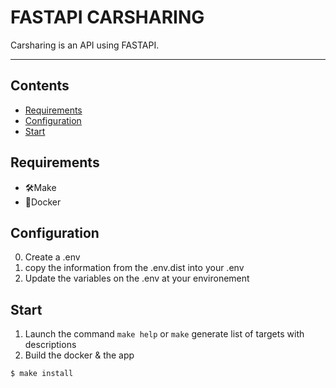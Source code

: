 # FASTAPI CARSHARING

Carsharing is an API using FASTAPI. 

----------------

## Contents
-   [Requirements](#requirements)
-   [Configuration](#configuration)
-   [Start](#start)

## Requirements
- 🛠Make
- 🐳Docker

## Configuration
0. Create a .env 
1. copy the information from the .env.dist into your .env 
2. Update the variables on the .env at your environement 

## Start
1. Launch the command  `make help` or `make` generate list of targets with descriptions
2. Build the docker & the app

``` bash
$ make install
```


